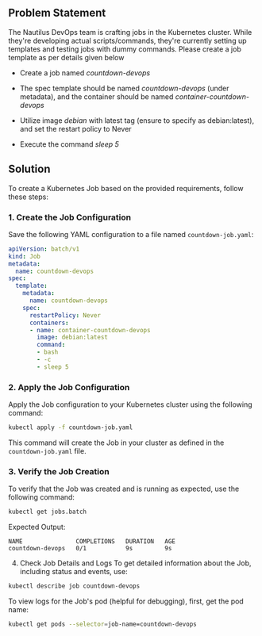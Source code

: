 
## Problem Statement

 The Nautilus DevOps team is crafting jobs in the Kubernetes cluster. While they're developing actual scripts/commands, they're currently setting up templates and testing jobs with dummy commands. Please create a job template as per details given below

- Create a job named *countdown-devops*

- The spec template should be named *countdown-devops* (under metadata), and the container should be named *container-countdown-devops*

- Utilize image *debian* with latest tag (ensure to specify as debian:latest), and set the restart policy to Never

- Execute the command *sleep 5*

## Solution

To create a Kubernetes Job based on the provided requirements, follow these steps:

### 1. Create the Job Configuration

Save the following YAML configuration to a file named `countdown-job.yaml`:

```yaml
apiVersion: batch/v1
kind: Job
metadata:
  name: countdown-devops
spec:
  template:
    metadata:
      name: countdown-devops
    spec:
      restartPolicy: Never
      containers:
      - name: container-countdown-devops
        image: debian:latest
        command:
        - bash
        - -c
        - sleep 5
```

### 2. Apply the Job Configuration

Apply the Job configuration to your Kubernetes cluster using the following command:

```bash
kubectl apply -f countdown-job.yaml
```

This command will create the Job in your cluster as defined in the `countdown-job.yaml` file.

### 3. Verify the Job Creation

To verify that the Job was created and is running as expected, use the following command:

```bash
kubectl get jobs.batch
```

Expected Output:

```
NAME               COMPLETIONS   DURATION   AGE
countdown-devops   0/1           9s         9s
```

4. Check Job Details and Logs
To get detailed information about the Job, including status and events, use:

```bash
kubectl describe job countdown-devops
```

To view logs for the Job's pod (helpful for debugging), first, get the pod name:

```bash
kubectl get pods --selector=job-name=countdown-devops
```
